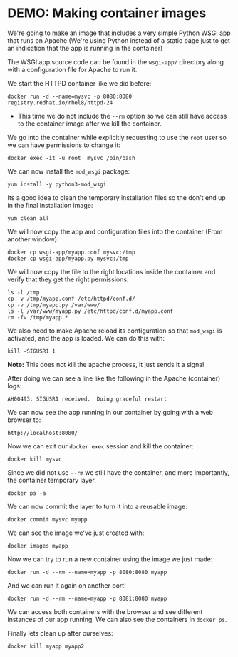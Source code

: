 DEMO: Making container images
=============================

We're going to make an image that includes a very simple Python WSGI app that
runs on Apache (We're using Python instead of a static page just to get an
indication that the app is running in the container)

The WSGI app source code can be found in the `wsgi-app/` directory along with a
configuration file for Apache to run it.

We start the HTTPD container like we did before:

    docker run -d --name=mysvc -p 8080:8080 registry.redhat.io/rhel8/httpd-24

* This time we do not include the `--rm` option so we can still have access to
  the container image after we kill the container.

We go into the container while explicitly requesting to use the `root` user so
we can have permissions to change it:

    docker exec -it -u root  mysvc /bin/bash

We can now install the `mod_wsgi` package:

    yum install -y python3-mod_wsgi

Its a good idea to clean the temporary installation files so the don't end up in
the final installation image:

    yum clean all

We will now copy the app and configuration files into the container (From
another window):

    docker cp wsgi-app/myapp.conf mysvc:/tmp
    docker cp wsgi-app/myapp.py mysvc:/tmp

We will now copy the file to the right locations inside the container and verify
that they get the right permissions:

    ls -l /tmp
    cp -v /tmp/myapp.conf /etc/httpd/conf.d/
    cp -v /tmp/myapp.py /var/www/
    ls -l /var/www/myapp.py /etc/httpd/conf.d/myapp.conf
    rm -fv /tmp/myapp.*

We also need to make Apache reload its configuration so that `mod_wsgi` is
activated, and the app is loaded. We can do this with:

    kill -SIGUSR1 1

**Note:** This does not kill the apache process, it just sends it a signal.

After doing we can see a line like the following in the Apache (container) logs:

    AH00493: SIGUSR1 received.  Doing graceful restart

We can now see the app running in our container by going with a web browser to:

    http://localhost:8080/

Now we can exit our `docker exec` session and kill the container:

    docker kill mysvc

Since we did not use `--rm` we still have the container, and more importantly,
the container temporary layer.

    docker ps -a

We can now commit the layer to turn it into a reusable image:

    docker commit mysvc myapp

We can see the image we've just created with:

    docker images myapp

Now we can try to run a new container using the image we just made:

    docker run -d --rm --name=myapp -p 8080:8080 myapp

And we can run it again on another port!

    docker run -d --rm --name=myapp -p 8081:8080 myapp

We can access both containers with the browser and see different instances of
our app running. We can also see the containers in `docker ps`.

Finally lets clean up after ourselves:

    docker kill myapp myapp2
